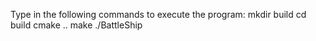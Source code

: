 Type in the following commands to execute the program:
mkdir build
cd build 
cmake ..
make
./BattleShip
